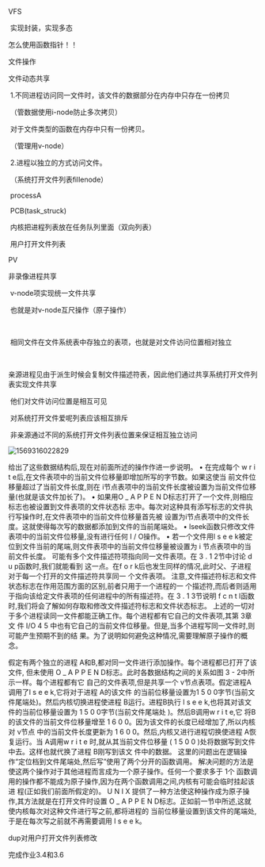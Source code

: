 VFS

​	实现封装，实现多态



怎么使用函数指针！！





文件操作



文件动态共享

​		1.不同进程访问同一文件时，该文件的数据部分在内存中只存在一份拷贝

​						（管数据使用i-node防止多次拷贝）

​					对于文件类型的函数在内存中只有一份拷贝。

​							（管理用v-node）

​		2.进程以独立的方式访问文件。

​							（系统打开文件列表fillenode）

​			processA

​			PCB(task_struck)

​			内核把进程列表放在任务队列里面（双向列表）

​			用户打开文件列表

PV

非录像进程共享

​		v-node项实现统一文件共享

​		也就是对v-node互尺操作（原子操作）	

​	

​		相同文件在文件系统表中存独立的表项，也就是对文件访问位置相对独立

​		

​		亲源进程见由于派生时候会复制文件描述符表，因此他们通过共享系统打开文件列表实现文件共享

​		他们对文件访问位置是相互可见

​		对系统打开文件爱呢列表应该相互排斥



​		非亲源通过不同的系统打开文件列表位置来保证相互独立访问

![1569316022829](/home/xu/.config/Typora/typora-user-images/1569316022829.png)

给出了这些数据结构后,现在对前面所述的操作作进一步说明。
• 在完成每个 w r i t e后,在文件表项中的当前文件位移量即增加所写的字节数。如果这使当
前文件位移量超过了当前文件长度,则在 i节点表项中的当前文件长度被设置为当前文件位移
量(也就是该文件加长了)。
• 如果用O _ A P P E N D标志打开了一个文件,则相应标志也被设置到文件表项的文件状态标
志中。每次对这种具有添写标志的文件执行写操作时,在文件表项中的当前文件位移量首先被
设置为i节点表项中的文件长度。这就使得每次写的数据都添加到文件的当前尾端处。
• lseek函数只修改文件表项中的当前文件位移量,没有进行任何 I / O操作。
• 若一个文件用l s e e k被定位到文件当前的尾端,则文件表项中的当前文件位移量被设置为 i
节点表项中的当前文件长度。
可能有多个文件描述符项指向同一文件表项。在 3 . 1 2节中讨论 d u p函数时,我们就能看到
这一点。在f o r k后也发生同样的情况,此时父、子进程对于每一个打开的文件描述符共享同一
个文件表项。
注意,文件描述符标志和文件状态标志在作用范围方面的区别,前者只用于一个进程的一
个描述符,而后者则适用于指向该给定文件表项的任何进程中的所有描述符。在 3 . 1 3节说明
f c n t l函数时,我们将会了解如何存取和修改文件描述符标志和文件状态标志。
上述的一切对于多个进程读同一文件都能正确工作。每个进程都有它自己的文件表项,其第 3章 文 件 I/O
4 5
中也有它自己的当前文件位移量。但是,当多个进程写同一文件时,则可能产生预期不到的结
果。为了说明如何避免这种情况,需要理解原子操作的概念。



假定有两个独立的进程 A和B,都对同一文件进行添加操作。每个进程都已打开了该文件,
但未使用 O _ A P P E N D标志。此时各数据结构之间的关系如图 3 - 2中所示一样。每个进程都有它
自己的文件表项,但是共享一个 v节点表项。假定进程A调用了l s e e k,它将对于进程 A的该文件
的当前位移量设置为1 5 0 0字节(当前文件尾端处)。然后内核切换进程使进程 B运行。进程B执行
l s e e k,也将其对该文件的当前位移量设置为 1 5 0 0字节(当前文件尾端处 )。然后B调用w r i t e,它
将B的该文件的当前文件位移量增至 1 6 0 0。因为该文件的长度已经增加了,所以内核对 v节点
中的当前文件长度更新为 1 6 0 0。然后,内核又进行进程切换使进程 A恢复运行。当 A调用w r i t e
时,就从其当前文件位移量 ( 1 5 0 0 )处将数据写到文件中去。这样也就代换了进程 B刚写到该文
件中的数据。
这里的问题出在逻辑操作“定位档到文件尾端处,然后写”使用了两个分开的函数调用。
解决问题的方法是使这两个操作对于其他进程而言成为一个原子操作。任何一个要求多于 1个
函数调用的操作都不能成为原子操作,因为在两个函数调用之间,内核有可能会临时挂起该进
程(正如我们前面所假定的)。
U N I X 提供了一种方法使这种操作成为原子操作,其方法就是在打开文件时设置
O _ A P P E N D标志。正如前一节中所述,这就使内核每次对这种文件进行写之前,都将进程的
当前位移量设置到该文件的尾端处,于是在每次写之前就不再需要调用 l s e e k。



dup对用户打开文件列表修改





完成作业3.4和3.6





